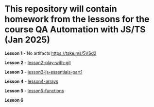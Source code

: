 # This repository will contain homework from the lessons for the course QA Automation with JS/TS (Jan 2025)

**Lesson 1** - No artifacts https://take.ms/5VSd2

**Lesson 2** - [lesson2-play-with-git](https://github.com/SophiiaBratanovska/Sofi_homework/tree/master/lesson2-play-with-git)

**Lesson 3** - [lesson3-js-essentials-part1](https://github.com/SophiiaBratanovska/Sofi_homework/tree/master/lesson3-js-essentials-part1) 
 
**Lesson 4** - [lesson4-arrays](https://github.com/SophiiaBratanovska/Sofi_homework/tree/446755b03ab0c346ac28fbafefcc927b06064ce6/lesson4-arrays/src)

**Lesson 5** - [lesson5-functions](https://github.com/SophiiaBratanovska/Sofi_homework/tree/master/lesson5-functions/src)

**Lesson 6**
